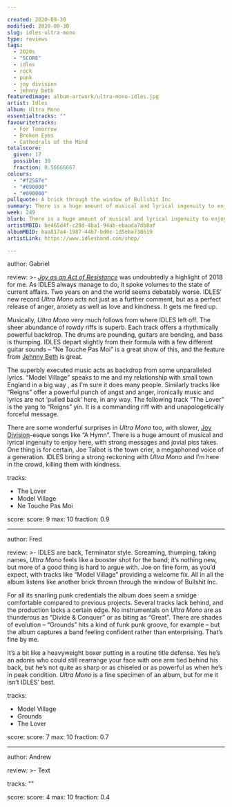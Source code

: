 ```yaml
---

created: 2020-09-30
modified: 2020-09-30
slug: idles-ultra-mono
type: reviews
tags:
  - 2020s
  - "SCORE"
  - idles
  - rock
  - punk
  - joy division
  - jehnny beth
featuredimage: album-artwork/ultra-mono-idles.jpg
artist: Idles
album: Ultra Mono
essentialtracks: "" 
favouritetracks:
  - For Tomorrow
  - Broken Eyes
  - Cathedrals of the Mind
totalscore:
  given: 17
  possible: 30
  fraction: 0.56666667
colours:
  - "#f2587e"
  - "#090000"
  - "#090000"
pullquote: A brick through the window of Bullshit Inc
summary: There is a huge amount of musical and lyrical ingenuity to enjoy here, with strong messages and jovial piss takes. One thing is for certain, Joe Talbot is the town crier, a megaphoned voice of a generation.
week: 249
blurb: There is a huge amount of musical and lyrical ingenuity to enjoy here, with strong messages, jovial piss takes, and Joe Talbot as the megaphoned town crier.
artistMBID: be465d4f-c28d-4ba1-94ab-ebaada7db8af
albumMBID: baa817a4-1987-44b7-bd0e-1d5eba738619
artistLink: https://www.idlesband.com/shop/

---
```


author: Gabriel

review: >-
  [*Joy as an Act of Resistance*](/reviews/idles-joy-as-an-act-of-resistance/) was undoubtedly a highlight of 2018 for me. As IDLES always manage to do, it spoke volumes to the state of current affairs. Two years on and the world seems debatably worse. IDLES’ new record *Ultra Mono* acts not just as a further comment, but as a perfect release of anger, anxiety as well as love and kindness. It gets me fired up.

  Musically, *Ultra Mono* very much follows from where IDLES left off. The sheer abundance of rowdy riffs is superb. Each track offers a rhythmically powerful backdrop. The drums are pounding, guitars are bending, and bass is thumping. IDLES depart slightly from their formula with a few different guitar sounds – “Ne Touche Pas Moi” is a great show of this, and the feature from [Jehnny Beth](/reviews/jehnny-beth-to-love-is-to-live/) is great.

  The superbly executed music acts as backdrop from some unparalleled lyrics. “Model Village” speaks to me and my relationship with small town England in a big way , as I’m sure it does many people. Similarly tracks like “Reigns” offer a powerful punch of angst and anger, ironically music and lyrics are not ‘pulled back’ here, in any way. The following track “The Lover” is the yang to “Reigns” yin. It is a commanding riff with and unapologetically forceful message.

  There are some wonderful surprises in *Ultra Mono* too, with slower, [Joy Division](/reviews/joy-division-unknown-pleasures/)-esque songs like “A Hymn”. There is a huge amount of musical and lyrical ingenuity to enjoy here, with strong messages and jovial piss takes. One thing is for certain, Joe Talbot is the town crier, a megaphoned voice of a generation. IDLES bring a strong reckoning with *Ultra Mono* and I’m here in the crowd, killing them with kindness.

tracks:
  - The Lover
  - Model Village
  - Ne Touche Pas Moi

score:
  score: 9
  max: 10
  fraction: 0.9

---

author: Fred

review: >-
  IDLES are back, Terminator style. Screaming, thumping, taking names, *Ultra Mono* feels like a booster shot for the band; it’s nothing new, but more of a good thing is hard to argue with. Joe on fine form, as you’d expect, with tracks like “Model Village” providing a welcome fix. All in all the album listens like another brick thrown through the window of Bullshit Inc.

  For all its snarling punk credentials the album does seem a smidge comfortable compared to previous projects. Several tracks lack behind, and the production lacks a certain edge.  No instrumentals on *Ultra Mono* are as thunderous as “Divide & Conquer” or as biting as “Great”. There are shades of evolution – “Grounds” hits a kind of funk punk groove, for example – but the album captures a band feeling confident rather than enterprising. That’s fine by me.

  It’s a bit like a heavyweight boxer putting in a routine title defense. Yes he’s an adonis who could still rearrange your face with one arm tied behind his back, but he’s not quite as sharp or as chiseled or as powerful as when he’s in peak condition. *Ultra Mono* is a fine specimen of an album, but for me it isn’t IDLES’ best.

tracks:
  - Model Village
  - Grounds
  - The Lover

score:
  score: 7
  max: 10
  fraction: 0.7

---

author: Andrew

review: >-
  Text

tracks: ""

score:
  score: 4
  max: 10
  fraction: 0.4